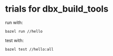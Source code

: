 # trials for dbx_build_tools

run with:

```
bazel run //hello
```

test with:

```
bazel test //hello:all
```
